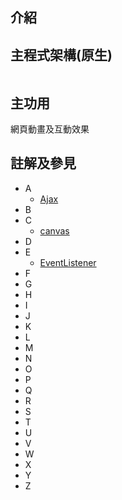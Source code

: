 
## 介紹



## 主程式架構(原生)

```

```


## 主功用

網頁動畫及互動效果

## 註解及參見
- A
  - [Ajax](ajax.md)
- B
- C
  - [canvas](canvas.md)
- D
- E
  - [EventListener](eventlistener.md)
- F
- G
- H
- I
- J
- K
- L
- M
- N
- O
- P
- Q
- R
- S
- T
- U
- V
- W
- X
- Y
- Z
